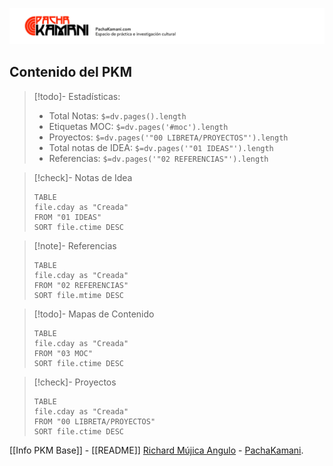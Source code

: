 ![](05%20Archivo/Plantillas/pachakamani.jpg)
## Contenido del PKM

>[!todo]- Estadísticas:
>- Total Notas: `$=dv.pages().length`
>- Etiquetas MOC: `$=dv.pages('#moc').length`
>- Proyectos: `$=dv.pages('"00 LIBRETA/PROYECTOS"').length`
>- Total notas de IDEA: `$=dv.pages('"01 IDEAS"').length`
>- Referencias: `$=dv.pages('"02 REFERENCIAS"').length`

>[!check]- Notas de Idea
>``` dataview
>TABLE
>file.cday as "Creada"
>FROM "01 IDEAS"  
>SORT file.ctime DESC
>```

>[!note]- Referencias 
>```dataview
>TABLE
>file.cday as "Creada"
>FROM "02 REFERENCIAS"  
>SORT file.mtime DESC
>```

>[!todo]- Mapas de Contenido
>``` dataview
>TABLE
>file.cday as "Creada"
>FROM "03 MOC"  
>SORT file.ctime DESC
>```

>[!check]- Proyectos 
>``` dataview
>TABLE
>file.cday as "Creada"
>FROM "00 LIBRETA/PROYECTOS"  
>SORT file.ctime DESC
>```


[[Info PKM Base]] - [[README]]
[Richard Mújica Angulo](https://bio.link/richardmujica) -  [PachaKamani](https://pachakamani.com/).